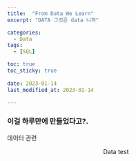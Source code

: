 ```yaml
---
title:  "From Data We Learn" 
excerpt: "DATA 그것은 data 니까"

categories:
  - Data
tags:
  - [SQL]

toc: true
toc_sticky: true
 
date: 2023-01-14
last_modified_at: 2023-01-14

---
```


### 이걸 하루만에 만들었다고?.

데이터 관련



<center> Data test  </center>

